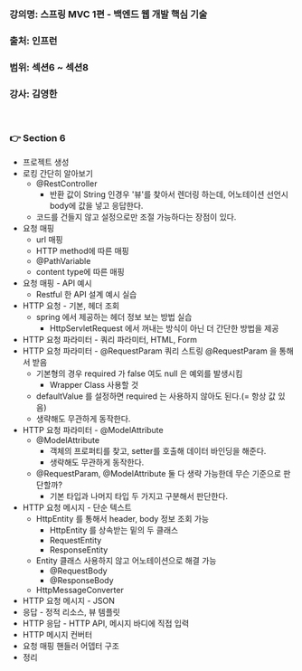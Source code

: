 ### 강의명: 스프링 MVC 1편 - 백엔드 웹 개발 핵심 기술
### 출처: 인프런
### 범위: 섹션6 ~ 섹션8
### 강사: 김영한
</br>

### 👉 Section 6
- 프로젝트 생성
- 로킹 간단히 알아보기
  - @RestController
    - 반환 값이 String 인경우 '뷰'를 찾아서 렌더링 하는데, 어노테이션 선언시 body에 값을 넣고 응답한다.
  - 코드를 건들지 않고 설정으로만 조절 가능하다는 장점이 있다. 
- 요청 매핑
  - url 매핑
  - HTTP method에 따른 매핑
  - @PathVariable
  - content type에 따른 매핑
- 요청 매핑 - API 예시
  - Restful 한 API 설계 예시 실습
- HTTP 요청 - 기본, 헤더 조회
  - spring 에서 제공하는 헤더 정보 보는 방법 실습
    - HttpServletRequest 에서 꺼내는 방식이 아닌 더 간단한 방법을 제공
- HTTP 요청 파라미터 - 쿼리 파라미터, HTML, Form
- HTTP 요청 파라미터 - @RequestParam
  쿼리 스트링 @RequestParam 을 통해서 받음
  - 기본형의 경우 required 가 false 여도 null 은 예외를 발생시킴
    - Wrapper Class 사용할 것
  - defaultValue 를 설정하면 required 는 사용하지 않아도 된다.(= 항상 값 있음)
  - 생략해도 무관하게 동작한다.
- HTTP 요청 파라미터 - @ModelAttribute
  - @ModelAttribute
    - 객체의 프로퍼티를 찾고, setter를 호출해 데이터 바인딩을 해준다.
    - 생략해도 무관하게 동작한다.
  - @RequestParam, @ModelAttribute 둘 다 생략 가능한데 무슨 기준으로 판단할까?
    - 기본 타입과 나머지 타입 두 가지고 구분해서 판단한다.
- HTTP 요청 메시지 - 단순 텍스트
  - HttpEntity 를 통해서 header, body 정보 조회 가능
    - HttpEntity 를 상속받는 밑의 두 클래스
    - RequestEntity
    - ResponseEntity
  - Entity 클래스 사용하지 않고 어노테이션으로 해결 가능
    - @RequestBody
    - @ResponseBody
  - HttpMessageConverter
- HTTP 요청 메시지 - JSON
- 응답 - 정적 리소스, 뷰 템플릿
- HTTP 응답 - HTTP API, 메시지 바디에 직접 입력
- HTTP 메시지 컨버터
- 요청 매핑 핸들러 어뎁터 구조
- 정리